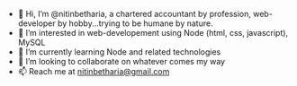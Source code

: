 - 👋 Hi, I’m @nitinbetharia, a chartered accountant by profession, web-developer by hobby...trying to be humane by nature.
- 👀 I’m interested in web-developement using Node (html, css, javascript), MySQL
- 🌱 I’m currently learning Node and related technologies
- 💞️ I’m looking to collaborate on whatever comes my way
- 📫 Reach me at nitinbetharia@gmail.com

<!---
nitinbetharia/nitinbetharia is a ✨ special ✨ repository because its `README.md` (this file) appears on your GitHub profile.
You can click the Preview link to take a look at your changes.
--->
